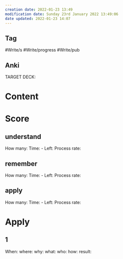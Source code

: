```yaml
---
creation date: 2022-01-23 13:49
modification date: Sunday 23rd January 2022 13:49:06
date updated: 2022-01-23 14:07
---
```


## Tag

#Write/s
#Write/progress
#Write/pub

## Anki

TARGET DECK:

# Content

# Score

## understand

How many:
Time: - Left:
Process rate:

## remember

How many:
Time: - Left:
Process rate:

## apply

How many:
Time: - Left:
Process rate:

# Apply

## 1

When:
where:
why:
what:
who:
how:
result:
